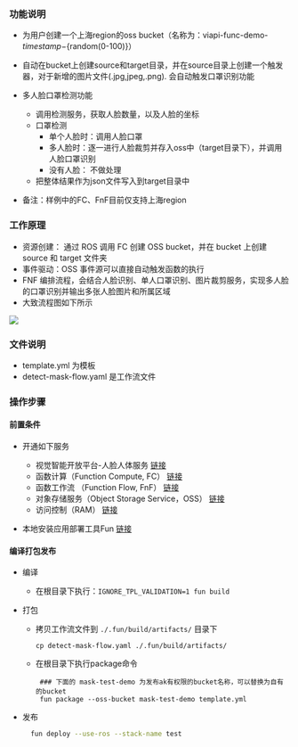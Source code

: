 ### 功能说明
* 为用户创建一个上海region的oss bucket（名称为：viapi-func-demo-${timestamp}-${random(0-100)}）
* 自动在bucket上创建source和target目录，并在source目录上创建一个触发器，对于新增的图片文件(.jpg,jpeg,.png). 会自动触发口罩识别功能
* 多人脸口罩检测功能
    * 调用检测服务，获取人脸数量，以及人脸的坐标
    * 口罩检测
        * 单个人脸时：调用人脸口罩
        * 多人脸时：逐一进行人脸裁剪并存入oss中（target目录下），并调用人脸口罩识别
        * 没有人脸： 不做处理
    * 把整体结果作为json文件写入到target目录中

* 备注：样例中的FC、FnF目前仅支持上海region

### 工作原理

* 资源创建： 通过 ROS 调用 FC 创建 OSS bucket，并在 bucket 上创建 source 和 target 文件夹
* 事件驱动：OSS 事件源可以直接自动触发函数的执行
* FNF 编排流程，会结合人脸识别、单人口罩识别、图片裁剪服务，实现多人脸的口罩识别并输出多张人脸图片和所属区域
* 大致流程图如下所示
<img src="https://viapi-demo.oss-cn-shanghai.aliyuncs.com/function/detectMaskFlow.svg">

### 文件说明
* template.yml 为模板
* detect-mask-flow.yaml 是工作流文件
    
### 操作步骤

#### 前置条件
* 开通如下服务
    * 视觉智能开放平台-人脸人体服务 [链接](https://vision.aliyun.com/facebody)
    * 函数计算（Function Compute, FC） [链接](https://www.aliyun.com/product/fc)
    * 函数工作流 （Function Flow, FnF） [链接](https://www.aliyun.com/product/fnf)
    * 对象存储服务（Object Storage Service，OSS） [链接](https://www.aliyun.com/product/oss)
    * 访问控制（RAM） [链接](https://buy.aliyun.com/ram)


* 本地安装应用部署工具Fun [链接](https://help.aliyun.com/document_detail/140283.html)
    
#### 编译打包发布
* 编译
    * 在根目录下执行：```IGNORE_TPL_VALIDATION=1 fun build```
* 打包
    * 拷贝工作流文件到 ```./.fun/build/artifacts/``` 目录下

        ```
        cp detect-mask-flow.yaml ./.fun/build/artifacts/
        ```

    * 在根目录下执行package命令

        ```
         ### 下面的 mask-test-demo 为发布ak有权限的bucket名称，可以替换为自有的bucket
         fun package --oss-bucket mask-test-demo template.yml
        ```

* 发布
    ```bash
      fun deploy --use-ros --stack-name test
    ```